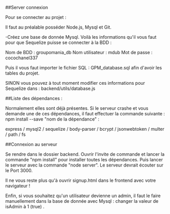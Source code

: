 
##Server connexion

Pour se connecter au projet : 

Il faut au préalable posséder Node.js, Mysql et Git. 

-Créez une base de donnée Mysql. Voilà les informations qu'il vous faut pour que Sequelize puisse se connecter à la BDD : 

Nom de BDD : groupomania_db
Nom utilisateur : mdub
Mot de passe : cocochanel337

Puis il vous faut importer le fichier SQL : GPM_database.sql afin d'avoir les tables du projet. 

SINON vous pouvez à tout moment modifier ces informations pour Sequelize dans : backend/utils/database.js

##Liste des dépendances : 

Normalement elles sont déjà présentes. Si le serveur crashe et vous demande une de ces dépendances, il faut effectuer la commande suivante : npm install --save "nom de la dépendance" :

express / mysql2 / sequelize / body-parser / bcrypt / jsonwebtoken / multer / path / fs


##Connexion au serveur

Se rendre dans le dossier backend. Ouvrir l'invite de commande et lancer la commande "npm install" pour installer toutes les dépendances. Puis lancer le serveur avec la commande "node server". Le serveur devrait écouter sur le Port 3000. 


Il ne vous reste plus qu'à ouvrir signup.html dans le frontend avec votre navigateur ! 

Enfin, si vous souhaitez qu'un utilisateur devienne un admin, il faut le faire manuellement dans la base de donnée avec Mysql : changer la valeur de isAdmin à 1 (true) .
